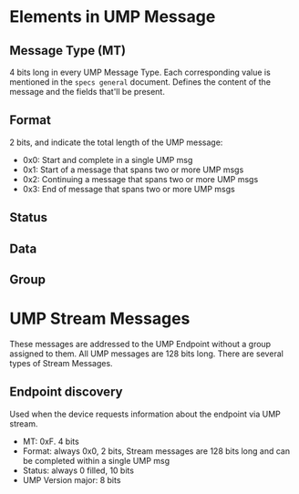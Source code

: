 # Elements in UMP Message
## Message Type (MT)
4 bits long in every UMP Message Type. Each corresponding value is mentioned in the
`specs general` document. Defines the content of the message and the fields that'll
be present.

## Format
2 bits, and indicate the total length of the UMP message:
- 0x0: Start and complete in a single UMP msg
- 0x1: Start of a message that spans two or more UMP msgs
- 0x2: Continuing a message that spans two or more UMP msgs
- 0x3: End of message that spans two or more UMP msgs

## Status


## Data


## Group


# UMP Stream Messages
These messages are addressed to the UMP Endpoint without a group assigned to them.
All UMP messages are 128 bits long. There are several types of Stream Messages.

## Endpoint discovery
Used when the device requests information about the endpoint via UMP stream.
- MT: 0xF. 4 bits
- Format: always 0x0, 2 bits, Stream messages are 128 bits long and can be completed within
a single UMP msg
- Status: always 0 filled, 10 bits
- UMP Version major: 8 bits